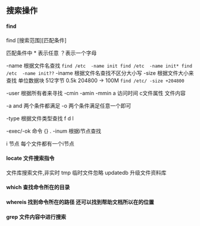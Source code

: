 ## 搜索操作

#### find

find [搜索范围][匹配条件]

匹配条件中  * 表示任意 ？表示一个字母

-name  根据文件名查找
`
    find /etc  -name init
    find /etc  -name init*
    find /etc  -name init??
`
-iname 根据文件名查找不区分大小写
-size 根据文件大小来查找 单位数据块 512字节 0.5k
204800 -> 100M
`
    find /etc/ -size +204800 
`

-user 根据所有者来寻找
-cmin -amin -mmin  a 访问时间 c文件属性 文件内容

-a and 两个条件都满足
-o 两个条件满足任意一个即可

-type 根据文件类型查找  f d l 

-exec/-ok  命令 {} \.
-inum 根据i节点查找

i 节点 每个文件都有一个i节点


#### locate 文件搜索指令

文件库搜索文件,非实时 tmp 临时文件忽略
updatedb 升级文件资料库

#### which 查找命令所在的目录
#### whereis 找到命令所在的路径 还可以找到帮助文档所以在的位置
#### grep 文件内容中进行搜索


